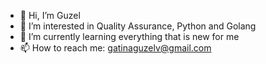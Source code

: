 - 👋 Hi, I’m Guzel
- 👀 I’m interested in Quality Assurance, Python and Golang
- 🌱 I’m currently learning everything that is new for me
- 📫 How to reach me: gatinaguzelv@gmail.com

<!---
gtngzlv/gtngzlv is a ✨ special ✨ repository because its `README.md` (this file) appears on your GitHub profile.
You can click the Preview link to take a look at your changes.
--->
